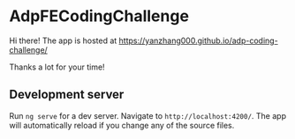 # AdpFECodingChallenge

Hi there! The app is hosted at https://yanzhang000.github.io/adp-coding-challenge/

Thanks a lot for your time! 

## Development server
Run `ng serve` for a dev server. Navigate to `http://localhost:4200/`. The app will automatically reload if you change any of the source files.



